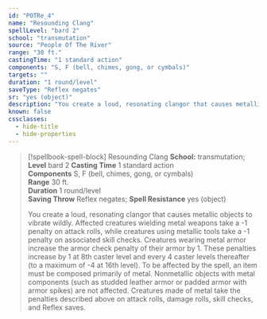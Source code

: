 ```yaml
---
id: "POTRe_4"
name: "Resounding Clang"
spellLevel: "bard 2"
school: "transmutation"
source: "People Of The River"
range: "30 ft."
castingTime: "1 standard action"
components: "S, F (bell, chimes, gong, or cymbals)"
targets: ""
duration: "1 round/level"
saveType: "Reflex negates"
sr: "yes (object)"
description: "You create a loud, resonating clangor that causes metallic objects to vibrate wildly. Affected creatures wielding metal weapons take a -1 penalty on attack rolls, while creatures using metallic tools take a -1 penalty on associated skill checks.  Creatures wearing metal armor increase the armor check penalty of their armor by 1. These penalties increase by 1 at 8th caster level and every 4 caster levels thereafter (to a maximum of -4 at 16th level).  To be affected by the spell, an item must be composed primarily of metal. Nonmetallic objects with metal components (such as studded leather armor or padded armor with armor spikes) are not affected. Creatures made of metal take the penalties described above on attack rolls, damage rolls, skill checks, and Reflex saves."
known: false
cssclasses:
  - hide-title
  - hide-properties
---
```


> [!spellbook-spell-block] Resounding Clang
> **School:** transmutation; **Level** bard 2
> **Casting Time** 1 standard action  
> **Components** S, F (bell, chimes, gong, or cymbals)  
> **Range** 30 ft.  
> **Duration** 1 round/level  
> **Saving Throw** Reflex negates; **Spell Resistance** yes (object)
> 
> You create a loud, resonating clangor that causes metallic objects to vibrate wildly. Affected creatures wielding metal weapons take a -1 penalty on attack rolls, while creatures using metallic tools take a -1 penalty on associated skill checks.  Creatures wearing metal armor increase the armor check penalty of their armor by 1. These penalties increase by 1 at 8th caster level and every 4 caster levels thereafter (to a maximum of -4 at 16th level).  To be affected by the spell, an item must be composed primarily of metal. Nonmetallic objects with metal components (such as studded leather armor or padded armor with armor spikes) are not affected. Creatures made of metal take the penalties described above on attack rolls, damage rolls, skill checks, and Reflex saves.